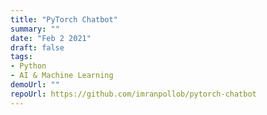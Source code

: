 ```yaml
---
title: "PyTorch Chatbot"
summary: ""
date: "Feb 2 2021"
draft: false
tags:
- Python
- AI & Machine Learning
demoUrl: ""
repoUrl: https://github.com/imranpollob/pytorch-chatbot
---
```

